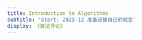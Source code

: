 ```yaml
---
title: Introduction to Algorithms
subtitle: 'Start: 2023-12 准备迎接自己的蜕变'
display: 《算法导论》
---
```


<!-- <SubNav/> -->

<ClientOnly>
  <Plum/>
</ClientOnly>

<ListPosts type="CLRS"/>
